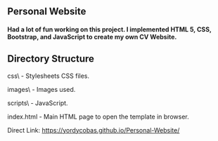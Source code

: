 ## Personal Website
#### Had a lot of fun working on this project. I implemented HTML 5, CSS, Bootstrap, and JavaScript to create my own CV Website.

Directory Structure
-------------------
css\                                     - Stylesheets CSS files.

images\                                  - Images used.

scripts\                                 - JavaScript.

index.html        - Main HTML page to open the template in browser.

Direct Link: https://yordycobas.github.io/Personal-Website/
